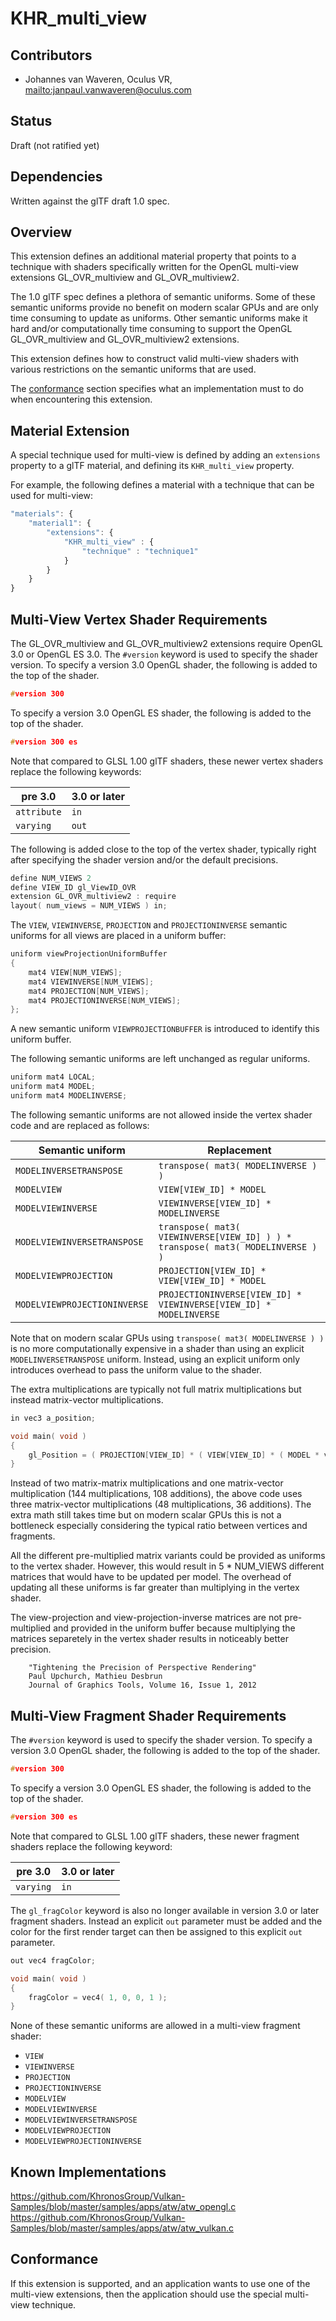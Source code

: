 # KHR\_multi\_view

## Contributors

* Johannes van Waveren, Oculus VR, <mailto:janpaul.vanwaveren@oculus.com>

## Status

Draft (not ratified yet)

## Dependencies

Written against the glTF draft 1.0 spec.

## Overview

This extension defines an additional material property that points to a technique with shaders specifically
written for the OpenGL multi-view extensions GL_OVR_multiview and GL_OVR_multiview2.

The 1.0 glTF spec defines a plethora of semantic uniforms.
Some of these semantic uniforms provide no benefit on modern scalar GPUs and are only time consuming to update as uniforms.
Other semantic uniforms make it hard and/or computationally time consuming to support the OpenGL GL_OVR_multiview and GL_OVR_multiview2 extensions.

This extension defines how to construct valid multi-view shaders with various restrictions on the semantic uniforms that are used.

The [conformance](#conformance) section specifies what an implementation must to do when encountering this extension.

## Material Extension

A special technique used for multi-view is defined by adding an `extensions` property to a glTF material, and defining its `KHR_multi_view` property.

For example, the following defines a material with a technique that can be used for multi-view:

```javascript
"materials": {
    "material1": {
        "extensions": {
            "KHR_multi_view" : {
                "technique" : "technique1"
            }
        }
    }
}
```

## Multi-View Vertex Shader Requirements

The GL_OVR_multiview and GL_OVR_multiview2 extensions require OpenGL 3.0 or OpenGL ES 3.0.
The `#version` keyword is used to specify the shader version.
To specify a version 3.0 OpenGL shader, the following is added to the top of the shader.

```C
#version 300
```

To specify a version 3.0 OpenGL ES shader, the following is added to the top of the shader.

```C
#version 300 es
```

Note that compared to GLSL 1.00 glTF shaders, these newer vertex shaders replace the following keywords:

pre 3.0     | 3.0 or later
------------|---------------------
`attribute` | `in`
`varying`   | `out`

The following is added close to the top of the vertex shader, typically right after specifying the shader version and/or the default precisions.

```C
define NUM_VIEWS 2
define VIEW_ID gl_ViewID_OVR
extension GL_OVR_multiview2 : require
layout( num_views = NUM_VIEWS ) in;
```

The `VIEW`, `VIEWINVERSE`, `PROJECTION` and `PROJECTIONINVERSE` semantic uniforms for all views are placed in a uniform buffer:

```C
uniform viewProjectionUniformBuffer
{
	mat4 VIEW[NUM_VIEWS];
	mat4 VIEWINVERSE[NUM_VIEWS];
	mat4 PROJECTION[NUM_VIEWS];
	mat4 PROJECTIONINVERSE[NUM_VIEWS];
};
```

A new semantic uniform `VIEWPROJECTIONBUFFER` is introduced to identify this uniform buffer.

The following semantic uniforms are left unchanged as regular uniforms.

```C
uniform mat4 LOCAL;
uniform mat4 MODEL;
uniform mat4 MODELINVERSE;
```

The following semantic uniforms are not allowed inside the vertex shader code and are replaced as follows:

Semantic uniform             | Replacement
-----------------------------|-------------------------------------
`MODELINVERSETRANSPOSE`      | `transpose( mat3( MODELINVERSE ) )`
`MODELVIEW`                  | `VIEW[VIEW_ID] * MODEL`
`MODELVIEWINVERSE`           | `VIEWINVERSE[VIEW_ID] * MODELINVERSE`
`MODELVIEWINVERSETRANSPOSE`  | `transpose( mat3( VIEWINVERSE[VIEW_ID] ) ) * transpose( mat3( MODELINVERSE ) )`
`MODELVIEWPROJECTION`        | `PROJECTION[VIEW_ID] * VIEW[VIEW_ID] * MODEL`
`MODELVIEWPROJECTIONINVERSE` | `PROJECTIONINVERSE[VIEW_ID] * VIEWINVERSE[VIEW_ID] * MODELINVERSE`

Note that on modern scalar GPUs using `transpose( mat3( MODELINVERSE ) )` is no more computationally expensive in
a shader than using an explicit `MODELINVERSETRANSPOSE` uniform. Instead, using an explicit uniform
only introduces overhead to pass the uniform value to the shader.

The extra multiplications are typically not full matrix multiplications but instead matrix-vector multiplications.

```C
in vec3 a_position;

void main( void )
{
    gl_Position = ( PROJECTION[VIEW_ID] * ( VIEW[VIEW_ID] * ( MODEL * vec4( a_position, 1.0 ) ) ) );
}
```

Instead of two matrix-matrix multiplications and one matrix-vector multiplication (144 multiplications, 108 additions),
the above code uses three matrix-vector multiplications (48 multiplications, 36 additions). The extra math still takes
time but on modern scalar GPUs this is not a bottleneck especially considering the typical ratio between vertices and fragments.

All the different pre-multiplied matrix variants could be provided as uniforms to the vertex shader.
However, this would result in 5 * NUM_VIEWS different matrices that would have to be updated per model.
The overhead of updating all these uniforms is far greater than multiplying in the vertex shader.

The view-projection and view-projection-inverse matrices are not pre-multiplied and provided in the uniform buffer because
multiplying the matrices separetely in the vertex shader results in noticeably better precision.

```
	"Tightening the Precision of Perspective Rendering"
	Paul Upchurch, Mathieu Desbrun
	Journal of Graphics Tools, Volume 16, Issue 1, 2012
```

## Multi-View Fragment Shader Requirements

The `#version` keyword is used to specify the shader version.
To specify a version 3.0 OpenGL shader, the following is added to the top of the shader.

```C
#version 300
```

To specify a version 3.0 OpenGL ES shader, the following is added to the top of the shader.

```C
#version 300 es
```

Note that compared to GLSL 1.00 glTF shaders, these newer fragment shaders replace the following keyword:

pre 3.0     | 3.0 or later
------------|---------------------
`varying`   | `in`

The `gl_fragColor` keyword is also no longer available in version 3.0 or later fragment shaders.
Instead an explicit `out` parameter must be added and the color for the first render target can then be assigned to this explicit `out` parameter.

```C
out vec4 fragColor;

void main( void )
{
    fragColor = vec4( 1, 0, 0, 1 );
}
```

None of these semantic uniforms are allowed in a multi-view fragment shader:

- `VIEW`
- `VIEWINVERSE`
- `PROJECTION`
- `PROJECTIONINVERSE`
- `MODELVIEW`
- `MODELVIEWINVERSE`
- `MODELVIEWINVERSETRANSPOSE`
- `MODELVIEWPROJECTION`
- `MODELVIEWPROJECTIONINVERSE`

## Known Implementations

https://github.com/KhronosGroup/Vulkan-Samples/blob/master/samples/apps/atw/atw_opengl.c
https://github.com/KhronosGroup/Vulkan-Samples/blob/master/samples/apps/atw/atw_vulkan.c

<a name="conformance"></a>
## Conformance

If this extension is supported, and an application wants to use one of the multi-view extensions,
then the application should use the special multi-view technique.
